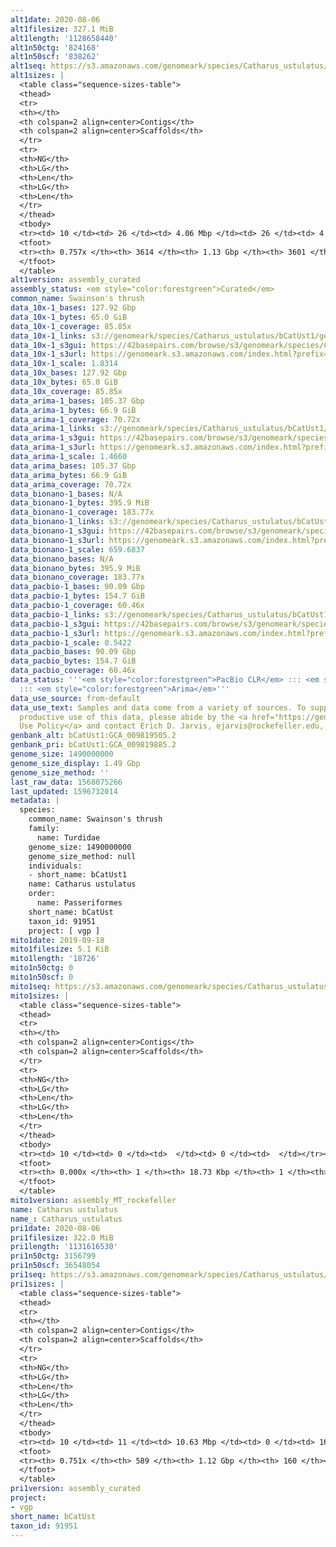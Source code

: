 ```yaml
---
alt1date: 2020-08-06
alt1filesize: 327.1 MiB
alt1length: '1128658440'
alt1n50ctg: '824168'
alt1n50scf: '838262'
alt1seq: https://s3.amazonaws.com/genomeark/species/Catharus_ustulatus/bCatUst1/assembly_curated/bCatUst1.alt.cur.20200806.fasta.gz
alt1sizes: |
  <table class="sequence-sizes-table">
  <thead>
  <tr>
  <th></th>
  <th colspan=2 align=center>Contigs</th>
  <th colspan=2 align=center>Scaffolds</th>
  </tr>
  <tr>
  <th>NG</th>
  <th>LG</th>
  <th>Len</th>
  <th>LG</th>
  <th>Len</th>
  </tr>
  </thead>
  <tbody>
  <tr><td> 10 </td><td> 26 </td><td> 4.06 Mbp </td><td> 26 </td><td> 4.06 Mbp </td></tr><tr><td> 20 </td><td> 74 </td><td> 2.59 Mbp </td><td> 74 </td><td> 2.59 Mbp </td></tr><tr><td> 30 </td><td> 140 </td><td> 1.94 Mbp </td><td> 140 </td><td> 1.94 Mbp </td></tr><tr><td> 40 </td><td> 231 </td><td> 1.38 Mbp </td><td> 231 </td><td> 1.38 Mbp </td></tr><tr style="background-color:#cccccc;"><td> 50 </td><td> 368 </td><td> 0.82 Mbp </td><td> 367 </td><td> 0.84 Mbp </td></tr><tr><td> 60 </td><td> 621 </td><td> 381.83 Kbp </td><td> 620 </td><td> 382.04 Kbp </td></tr><tr><td> 70 </td><td> 1684 </td><td> 76.65 Kbp </td><td> 1676 </td><td> 76.69 Kbp </td></tr><tr><td> 80 </td><td> 0 </td><td>  </td><td> 0 </td><td>  </td></tr><tr><td> 90 </td><td> 0 </td><td>  </td><td> 0 </td><td>  </td></tr><tr><td> 100 </td><td> 0 </td><td>  </td><td> 0 </td><td>  </td></tr></tbody>
  <tfoot>
  <tr><th> 0.757x </th><th> 3614 </th><th> 1.13 Gbp </th><th> 3601 </th><th> 1.13 Gbp </th></tr>
  </tfoot>
  </table>
alt1version: assembly_curated
assembly_status: <em style="color:forestgreen">Curated</em>
common_name: Swainson's thrush
data_10x-1_bases: 127.92 Gbp
data_10x-1_bytes: 65.0 GiB
data_10x-1_coverage: 85.85x
data_10x-1_links: s3://genomeark/species/Catharus_ustulatus/bCatUst1/genomic_data/10x/<br>
data_10x-1_s3gui: https://42basepairs.com/browse/s3/genomeark/species/Catharus_ustulatus/bCatUst1/genomic_data/10x/
data_10x-1_s3url: https://genomeark.s3.amazonaws.com/index.html?prefix=species/Catharus_ustulatus/bCatUst1/genomic_data/10x/
data_10x-1_scale: 1.8314
data_10x_bases: 127.92 Gbp
data_10x_bytes: 65.0 GiB
data_10x_coverage: 85.85x
data_arima-1_bases: 105.37 Gbp
data_arima-1_bytes: 66.9 GiB
data_arima-1_coverage: 70.72x
data_arima-1_links: s3://genomeark/species/Catharus_ustulatus/bCatUst1/genomic_data/arima/<br>
data_arima-1_s3gui: https://42basepairs.com/browse/s3/genomeark/species/Catharus_ustulatus/bCatUst1/genomic_data/arima/
data_arima-1_s3url: https://genomeark.s3.amazonaws.com/index.html?prefix=species/Catharus_ustulatus/bCatUst1/genomic_data/arima/
data_arima-1_scale: 1.4660
data_arima_bases: 105.37 Gbp
data_arima_bytes: 66.9 GiB
data_arima_coverage: 70.72x
data_bionano-1_bases: N/A
data_bionano-1_bytes: 395.9 MiB
data_bionano-1_coverage: 183.77x
data_bionano-1_links: s3://genomeark/species/Catharus_ustulatus/bCatUst1/genomic_data/bionano/<br>
data_bionano-1_s3gui: https://42basepairs.com/browse/s3/genomeark/species/Catharus_ustulatus/bCatUst1/genomic_data/bionano/
data_bionano-1_s3url: https://genomeark.s3.amazonaws.com/index.html?prefix=species/Catharus_ustulatus/bCatUst1/genomic_data/bionano/
data_bionano-1_scale: 659.6837
data_bionano_bases: N/A
data_bionano_bytes: 395.9 MiB
data_bionano_coverage: 183.77x
data_pacbio-1_bases: 90.09 Gbp
data_pacbio-1_bytes: 154.7 GiB
data_pacbio-1_coverage: 60.46x
data_pacbio-1_links: s3://genomeark/species/Catharus_ustulatus/bCatUst1/genomic_data/pacbio/<br>
data_pacbio-1_s3gui: https://42basepairs.com/browse/s3/genomeark/species/Catharus_ustulatus/bCatUst1/genomic_data/pacbio/
data_pacbio-1_s3url: https://genomeark.s3.amazonaws.com/index.html?prefix=species/Catharus_ustulatus/bCatUst1/genomic_data/pacbio/
data_pacbio-1_scale: 0.5422
data_pacbio_bases: 90.09 Gbp
data_pacbio_bytes: 154.7 GiB
data_pacbio_coverage: 60.46x
data_status: '''<em style="color:forestgreen">PacBio CLR</em> ::: <em style="color:forestgreen">10x</em>
  ::: <em style="color:forestgreen">Arima</em>'''
data_use_source: from-default
data_use_text: Samples and data come from a variety of sources. To support fair and
  productive use of this data, please abide by the <a href="https://genome10k.soe.ucsc.edu/data-use-policies/">Data
  Use Policy</a> and contact Erich D. Jarvis, ejarvis@rockefeller.edu, with any questions.
genbank_alt: bCatUst1:GCA_009819505.2
genbank_pri: bCatUst1:GCA_009819885.2
genome_size: 1490000000
genome_size_display: 1.49 Gbp
genome_size_method: ''
last_raw_data: 1568075266
last_updated: 1596732014
metadata: |
  species:
    common_name: Swainson's thrush
    family:
      name: Turdidae
    genome_size: 1490000000
    genome_size_method: null
    individuals:
    - short_name: bCatUst1
    name: Catharus ustulatus
    order:
      name: Passeriformes
    short_name: bCatUst
    taxon_id: 91951
    project: [ vgp ]
mito1date: 2019-09-18
mito1filesize: 5.1 KiB
mito1length: '18726'
mito1n50ctg: 0
mito1n50scf: 0
mito1seq: https://s3.amazonaws.com/genomeark/species/Catharus_ustulatus/bCatUst1/assembly_MT_rockefeller/bCatUst1.MT.20190918.fasta.gz
mito1sizes: |
  <table class="sequence-sizes-table">
  <thead>
  <tr>
  <th></th>
  <th colspan=2 align=center>Contigs</th>
  <th colspan=2 align=center>Scaffolds</th>
  </tr>
  <tr>
  <th>NG</th>
  <th>LG</th>
  <th>Len</th>
  <th>LG</th>
  <th>Len</th>
  </tr>
  </thead>
  <tbody>
  <tr><td> 10 </td><td> 0 </td><td>  </td><td> 0 </td><td>  </td></tr><tr><td> 20 </td><td> 0 </td><td>  </td><td> 0 </td><td>  </td></tr><tr><td> 30 </td><td> 0 </td><td>  </td><td> 0 </td><td>  </td></tr><tr><td> 40 </td><td> 0 </td><td>  </td><td> 0 </td><td>  </td></tr><tr style="background-color:#cccccc;"><td> 50 </td><td> 0 </td><td style="background-color:#ff8888;">  </td><td> 0 </td><td style="background-color:#ff8888;">  </td></tr><tr><td> 60 </td><td> 0 </td><td>  </td><td> 0 </td><td>  </td></tr><tr><td> 70 </td><td> 0 </td><td>  </td><td> 0 </td><td>  </td></tr><tr><td> 80 </td><td> 0 </td><td>  </td><td> 0 </td><td>  </td></tr><tr><td> 90 </td><td> 0 </td><td>  </td><td> 0 </td><td>  </td></tr><tr><td> 100 </td><td> 0 </td><td>  </td><td> 0 </td><td>  </td></tr></tbody>
  <tfoot>
  <tr><th> 0.000x </th><th> 1 </th><th> 18.73 Kbp </th><th> 1 </th><th> 18.73 Kbp </th></tr>
  </tfoot>
  </table>
mito1version: assembly_MT_rockefeller
name: Catharus ustulatus
name_: Catharus_ustulatus
pri1date: 2020-08-06
pri1filesize: 322.0 MiB
pri1length: '1131616530'
pri1n50ctg: 3156799
pri1n50scf: 36548054
pri1seq: https://s3.amazonaws.com/genomeark/species/Catharus_ustulatus/bCatUst1/assembly_curated/bCatUst1.pri.cur.20200806.fasta.gz
pri1sizes: |
  <table class="sequence-sizes-table">
  <thead>
  <tr>
  <th></th>
  <th colspan=2 align=center>Contigs</th>
  <th colspan=2 align=center>Scaffolds</th>
  </tr>
  <tr>
  <th>NG</th>
  <th>LG</th>
  <th>Len</th>
  <th>LG</th>
  <th>Len</th>
  </tr>
  </thead>
  <tbody>
  <tr><td> 10 </td><td> 11 </td><td> 10.63 Mbp </td><td> 0 </td><td> 165.77 Mbp </td></tr><tr><td> 20 </td><td> 27 </td><td> 7.84 Mbp </td><td> 2 </td><td> 120.19 Mbp </td></tr><tr><td> 30 </td><td> 48 </td><td> 6.11 Mbp </td><td> 3 </td><td> 77.03 Mbp </td></tr><tr><td> 40 </td><td> 77 </td><td> 4.67 Mbp </td><td> 5 </td><td> 68.46 Mbp </td></tr><tr style="background-color:#cccccc;"><td> 50 </td><td> 117 </td><td style="background-color:#88ff88;"> 3.16 Mbp </td><td> 8 </td><td style="background-color:#88ff88;"> 36.55 Mbp </td></tr><tr><td> 60 </td><td> 171 </td><td> 2.37 Mbp </td><td> 13 </td><td> 21.57 Mbp </td></tr><tr><td> 70 </td><td> 256 </td><td> 1.16 Mbp </td><td> 24 </td><td> 8.46 Mbp </td></tr><tr><td> 80 </td><td> 0 </td><td>  </td><td> 0 </td><td>  </td></tr><tr><td> 90 </td><td> 0 </td><td>  </td><td> 0 </td><td>  </td></tr><tr><td> 100 </td><td> 0 </td><td>  </td><td> 0 </td><td>  </td></tr></tbody>
  <tfoot>
  <tr><th> 0.751x </th><th> 589 </th><th> 1.12 Gbp </th><th> 160 </th><th> 1.13 Gbp </th></tr>
  </tfoot>
  </table>
pri1version: assembly_curated
project:
- vgp
short_name: bCatUst
taxon_id: 91951
---
```

